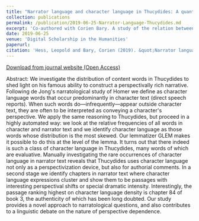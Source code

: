 ```yaml
---
title: "Narrator language and character language in Thucydides: A quantitative study of narrative perspective"
collection: publications
permalink: /publication/2019-06-25-Narrator-Language-Thucydides.md
excerpt: 'Co-authored with Corien Bary. A study of the relation between narrative perspective and the distribution of perspectival vocabulary across narrator text and character speeches in Thucydides.'
date: 2019-06-25
venue: 'Digital Scholarship in the Humanities'
paperurl: 
citation: 'Hess, Leopold and Bary, Corien (2019). &quot;Narrator language and character language in Thucydides: A quantitative study of narrative perspective&quot; <i>Digital Scholarship in the Humanities</i>. doi.org/10.1093/llc/fqz026'
---
```

[Download from journal website (Open Access)](https://academic.oup.com/dsh/advance-article/doi/10.1093/llc/fqz026/5523031)

Abstract: We investigate the distribution of content words in Thucydides to shed light on his famous ability to construct a perspectivally rich narrative. Following de Jong's narratological study of Homer we define as character language words that occur predominantly in character text (direct speech reports). When such words do—infrequently—appear outside character text, they are often to be interpreted as conveying a character's perspective. We apply the same reasoning to Thucydides, but proceed in a highly automated way: we look at the relative frequencies of all words in character and narrator text and we identify character language as those words whose distribution is the most skewed. Our lemmatizer GLEM makes it possible to do this at the level of the lemma. It turns out that there indeed is such a class of character language in Thucydides, many words of which are evaluative. Manually investigating the rare occurrences of character language in narrator text reveals that Thucydides uses character language not only as a perspectivization device, but also for authorial comments. In a second stage we identify chapters in narrator text where character language expressions cluster and show them to be passages with interesting perspectival shifts or special dramatic intensity. Interestingly, the passage ranking highest on character language density is chapter 84 of book 3, the authenticity of which has been long doubted. Our study provides a novel approach to narratological questions, and also contributes to a linguistic debate on the nature of perspective dependence.
